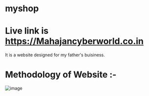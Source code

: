 # myshop

# Live link is https://Mahajancyberworld.co.in

It is a website designed for my father's buisiness.

# Methodology of Website :-
![image](https://user-images.githubusercontent.com/51736877/133985917-cc4db0db-744c-4b65-a7d1-a48abc150b12.png)
